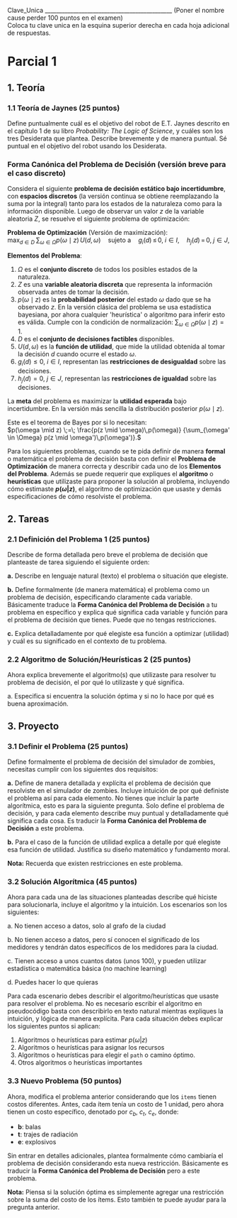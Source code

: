 Clave_Unica _____________________________________________ (Poner el nombre cause perder 100 puntos en el examen)  
Coloca tu clave unica en la esquina superior derecha en cada hoja adicional de respuestas.

# Parcial 1
## 1. Teoría
### 1.1 Teoría de Jaynes (25 puntos)
Define puntualmente cuál es el objetivo del robot de E.T. Jaynes descrito en el capítulo 1 de su libro *Probability: The Logic of Science*, y cuáles son los tres Desiderata que plantea. Describe brevemente y de manera puntual. Sé puntual en el objetivo del robot usando los Desiderata.

### Forma Canónica del Problema de Decisión (versión breve para el caso discreto)
Considera el siguiente **problema de decisión estático bajo incertidumbre**, con **espacios discretos** (la versión continua se obtiene reemplazando la suma por la integral) tanto para los estados de la naturaleza como para la información disponible. Luego de observar un valor $z$ de la variable aleatoria $Z$, se resuelve el siguiente problema de optimización:

**Problema de Optimización** (Versión de maximización):  
$\max_{d \in D} \;\sum_{\omega \in \Omega} p(\omega \mid z)\,U(d,\omega) \quad\text{sujeto a}\quad g_i(d)\,\leq\,0,\;i \in I, \quad h_j(d)\,=\,0,\;j \in J,$

**Elementos del Problema**:  
1. $\Omega$ es el **conjunto discreto** de todos los posibles estados de la naturaleza.
2. $Z$ es una **variable aleatoria discreta** que representa la información observada antes de tomar la decisión.
3. $p(\omega \mid z)$ es la **probabilidad posterior** del estado $\omega$ dado que se ha observado $z$. En la versión clásica del problema se usa estadística bayesiana, por ahora cualquier 'heurística' o algoritmo para inferir esto es válida. Cumple con la condición de normalización:
$\sum_{\omega \in \Omega} p(\omega \mid z) = 1.$
4. $D$ es el **conjunto de decisiones factibles** disponibles.
5. $U(d,\omega)$ es la **función de utilidad**, que mide la utilidad obtenida al tomar la decisión $d$ cuando ocurre el estado $\omega$.
6. $g_i(d) \leq 0$, $i \in I$, representan las **restricciones de desigualdad** sobre las decisiones.
7. $h_j(d) = 0$, $j \in J$, representan las **restricciones de igualdad** sobre las decisiones.

La **meta** del problema es maximizar la **utilidad esperada** bajo incertidumbre. En la versión más sencilla la distribución posterior $p(\omega \mid z)$.  

Este es el teorema de Bayes por si lo necesitan:  
$p(\omega \mid z) \;=\; \frac{p(z \mid \omega)\,p(\omega)} {\sum_{\omega' \in \Omega} p(z \mid \omega')\,p(\omega')}.$  

Para los siguientes problemas, cuando se te pida definir de manera **formal** o matemática el problema de decisión basta con definir el **Problema de Optimización** de manera correcta y describir cada uno de los **Elementos del Problema**. Además se puede requerir que expliques el **algoritmo** o **heurísticas** que utilizaste para proponer la solución al problema, incluyendo cómo estimaste **$p(\omega|z)$**, el algoritmo de optimización que usaste y demás especificaciones de cómo resolviste el problema.

## 2. Tareas
### 2.1 Definición del Problema 1 (25 puntos)
Describe de forma detallada pero breve el problema de decisión que planteaste de tarea siguiendo el siguiente orden:

**a.** Describe en lenguaje natural (texto) el problema o situación que elegiste.

**b.** Define formalmente (de manera matemática) el problema como un problema de decisión, especificando claramente cada variable. Básicamente traduce la **Forma Canónica del Problema de Decisión** a tu problema en específico y explica qué significa cada variable y función para el problema de decisión que tienes. Puede que no tengas restricciones.

**c.** Explica detalladamente por qué elegiste esa función a optimizar (utilidad) y cuál es su significado en el contexto de tu problema.

### 2.2 Algoritmo de Solución/Heurísticas 2 (25 puntos)
Ahora explica brevemente el algoritmo(s) que utilizaste para resolver tu problema de decisión, el por qué lo utilizaste y qué significa. 

a. Especifica si encuentra la solución óptima y si no lo hace por qué es buena aproximación.

## 3. Proyecto
### 3.1 Definir el Problema (25 puntos)
Define formalmente el problema de decisión del simulador de zombies, necesitas cumplir con los siguientes dos requisitos:

**a.** Define de manera detallada y explícita el problema de decisión que resolviste en el simulador de zombies. Incluye intuición de por qué definiste el problema así para cada elemento. No tienes que incluir la parte algorítmica, esto es para la siguiente pregunta. Solo define el problema de decisión, y para cada elemento describe muy puntual y detalladamente qué significa cada cosa. Es traducir la **Forma Canónica del Problema de Decisión** a este problema.

**b.** Para el caso de la función de utilidad explica a detalle por qué elegiste esa función de utilidad. Justifica su diseño matemático y fundamento moral.

**Nota:** Recuerda que existen restricciones en este problema. 

### 3.2 Solución Algorítmica (45 puntos)
Ahora para cada una de las situaciones planteadas describe qué hiciste para solucionarla, incluye el algoritmo y la intuición. Los escenarios son los siguientes:

a. No tienen acceso a datos, solo al grafo de la ciudad

b. No tienen acceso a datos, pero sí conocen el significado de los medidores y tendrán datos específicos de los medidores para la ciudad.

c. Tienen acceso a unos cuantos datos (unos 100), y pueden utilizar estadística o matemática básica (no machine learning)

d. Puedes hacer lo que quieras  
  
Para cada escenario debes describir el algoritmo/heurísticas que usaste para resolver el problema. No es necesario escribir el algoritmo en pseudocódigo basta con describirlo en texto natural mientras expliques la intuición, y lógica de manera explícita. Para cada situación debes explicar los siguientes puntos si aplican:  

1. Algoritmos o heurísticas para estimar $p(\omega|z)$
2. Algoritmos o heurísticas para asignar los recursos
3. Algoritmos o heurísticas para elegir el `path` o camino óptimo.
4. Otros algoritmos o heurísticas importantes

### 3.3 Nuevo Problema (50 puntos)
Ahora, modifica el problema anterior considerando que los `items` tienen costos diferentes. Antes, cada ítem tenía un costo de 1 unidad, pero ahora tienen un costo específico, denotado por $c_b$, $c_t$, $c_e$, donde:
* **b**: balas
* **t**: trajes de radiación
* **e**: explosivos

Sin entrar en detalles adicionales, plantea formalmente cómo cambiaría el problema de decisión considerando esta nueva restricción. Básicamente es traducir la **Forma Canónica del Problema de Decisión** pero a este problema.

**Nota:** Piensa si la solución óptima es simplemente agregar una restricción sobre la suma del costo de los ítems. Esto también te puede ayudar para la pregunta anterior.
